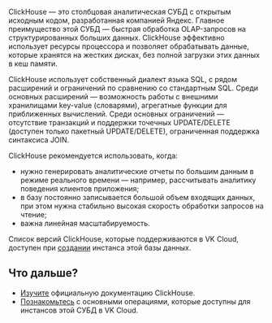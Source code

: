 ClickHouse — это столбцовая аналитическая СУБД с открытым исходным кодом, разработанная компанией Яндекс. Главное преимущество этой СУБД — быстрая обработка OLAP-запросов на структурированных больших данных. ClickHouse эффективно использует ресурсы процессора и позволяет обрабатывать данные, которые хранятся на жестких дисках, без полной загрузки этих данных в кеш памяти.

ClickHouse использует собственный диалект языка SQL, с рядом расширений и ограничений по сравнению со стандартным SQL. Среди основных расширений — возможность работы с внешними хранилищами key-value (словарями), агрегатные функции для приближенных вычислений. Среди основных ограничений — отсутствие транзакций и поддержки точечных UPDATE/DELETE (доступен только пакетный UPDATE/DELETE), ограниченная поддержка синтаксиса JOIN.

ClickHouse рекомендуется использовать, когда:

- нужно генерировать аналитические отчеты по большим данным в режиме реального времени — например, рассчитывать аналитику поведения клиентов приложения;
- в базу постоянно записывается большой объем входящих данных, при этом нужна стабильно высокая скорость обработки запросов на чтение;
- важна линейная масштабируемость.

Список версий ClickHouse, которые поддерживаются в VK Cloud, доступен при [создании](../../../instructions/create/) инстанса этой базы данных.

## Что дальше?

- [Изучите](https://clickhouse.com/docs/ru) официальную документацию ClickHouse.
- [Познакомьтесь](../../../instructions/manage-instance/clickhouse/) с основными операциями, которые доступны для инстансов этой СУБД в VK Cloud.
